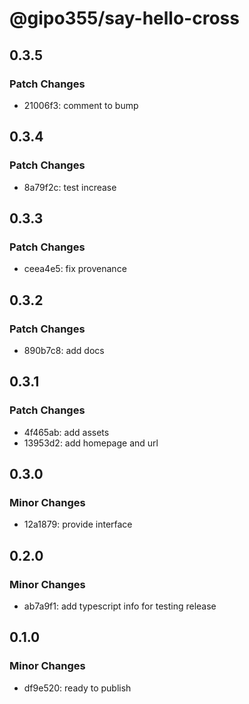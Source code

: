 # @gipo355/say-hello-cross

## 0.3.5

### Patch Changes

- 21006f3: comment to bump

## 0.3.4

### Patch Changes

- 8a79f2c: test increase

## 0.3.3

### Patch Changes

- ceea4e5: fix provenance

## 0.3.2

### Patch Changes

- 890b7c8: add docs

## 0.3.1

### Patch Changes

- 4f465ab: add assets
- 13953d2: add homepage and url

## 0.3.0

### Minor Changes

- 12a1879: provide interface

## 0.2.0

### Minor Changes

- ab7a9f1: add typescript info for testing release

## 0.1.0

### Minor Changes

- df9e520: ready to publish
